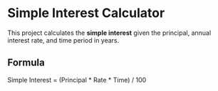 # Simple Interest Calculator

This project calculates the **simple interest** given the principal, annual interest rate, and time period in years.

## Formula
Simple Interest = (Principal * Rate * Time) / 100
